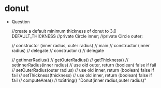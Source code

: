# donut

* Question 

    //create a default minimum thickness of donut to 3.0 DEFAULT_THICKNESS
    //private Circle inner;
    //private Circle outer;
    
    // constructor (inner radius, outer radius) // main
    // constructor (inner radius) // delegate
    // constructor () // delegate
    
    // getInnerRadius()
    // getOuterRadius()
    // getThickness()
    // setInnerRadius(inner radius) // use old outer, return (boolean) false if fail
    // setOuterRadius(outer radius) // use old inner, return (boolean) false if fail
    // setThickness(thickness) // use old inner, return (boolean) false if fail
    // computeArea()
    // toString() "Donut(inner radius,outer radius)"
